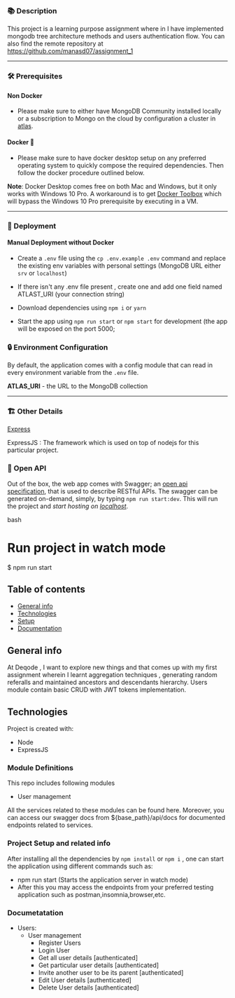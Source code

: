 ### 📚 Description

This project is a learning purpose assignment where in I have implemented mongodb tree architecture methods and users authentication flow.
You can also find the remote repository at https://github.com/manasd07/assignment_1

---

### 🛠️ Prerequisites

#### Non Docker

- Please make sure to either have MongoDB Community installed locally or a subscription to Mongo on the cloud by configuration a cluster in [atlas](https://www.mongodb.com/cloud/atlas).

#### Docker 🐳

- Please make sure to have docker desktop setup on any preferred operating system to quickly compose the required dependencies. Then follow the docker procedure outlined below.

**Note**: Docker Desktop comes free on both Mac and Windows, but it only works with Windows 10 Pro. A workaround is to get [Docker Toolbox](https://docs.docker.com/toolbox/toolbox_install_windows/) which will bypass the Windows 10 Pro prerequisite by executing in a VM.

---

### 🚀 Deployment

#### Manual Deployment without Docker

- Create a `.env` file using the `cp .env.example .env` command and replace the existing env variables with personal settings (MongoDB URL either `srv` or `localhost`)
- If there isn't any .env file present , create one and add one field named ATLAST_URI (your connection string)

- Download dependencies using `npm i` or `yarn`

- Start the app using `npm run start` or `npm start` for development (the app will be exposed on the port 5000;

### 🔒 Environment Configuration

By default, the application comes with a config module that can read in every environment variable from the `.env` file.

**ATLAS_URI** - the URL to the MongoDB collection

---

### 🏗 Other Details

[Express](https://expressjs.com/)

ExpressJS : The framework which is used on top of nodejs for this particular project.

### 📝 Open API

Out of the box, the web app comes with Swagger; an [open api specification](https://swagger.io/specification/), that is used to describe RESTful APIs.
The swagger can be generated on-demand, simply, by typing `npm run start:dev`. This will run the project and _start hosting on [localhost](http://localhost:5000/api/docs/static/index.html)_.

bash

# Run project in watch mode

$ npm run start

## Table of contents

- [General info](#general-info)
- [Technologies](#technologies)
- [Setup](#setup)
- [Documentation](#Documentation)

## General info

At Deqode , I want to explore new things and that comes up with my first assignment wherein I learnt aggregation techniques , generating random referalls and maintained ancestors and descendants hierarchy. Users module contain basic CRUD with JWT tokens implementation.

## Technologies

Project is created with:

- Node
- ExpressJS

### Module Definitions

This repo includes following modules

- User management

All the services related to these modules can be found here. Moreover, you can access our swagger docs from ${base_path}/api/docs for documented endpoints related to services.

### Project Setup and related info

After installing all the dependencies by `npm install` or `npm i` , one can start the application using different commands such as:

- npm run start (Starts the application server in watch mode)
- After this you may access the endpoints from your preferred testing application such as postman,insomnia,browser,etc.

### Documetatation

- Users:
  - User management
    - Register Users
    - Login User
    - Get all user details [authenticated]
    - Get particular user details [authenticated]
    - Invite another user to be its parent [authenticated]
    - Edit User details [authenticated]
    - Delete User details [authenticated]
